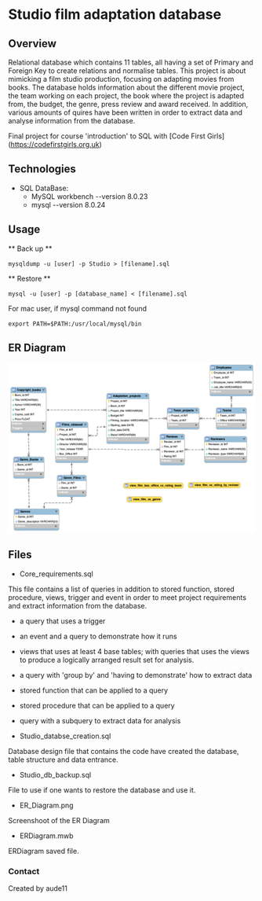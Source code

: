 # Studio film adaptation database

## Overview

Relational database which contains 11 tables, all having a set of Primary and Foreign Key to create relations and normalise tables.
This project is about mimicking a film studio production, focusing on adapting movies from books. The database holds information about the different movie project, the team working on each project, the book where the project is adapted from, the budget, the genre, press review and award received.
In addition, various amounts of quires have been written in order to extract data and analyse information from the database.

Final project for course 'introduction' to SQL with [Code First Girls] (https://codefirstgirls.org.uk)

## Technologies
* SQL DataBase: 
  * MySQL workbench --version 8.0.23
  * mysql --version 8.0.24

## Usage
** Back up **

```
mysqldump -u [user] -p Studio > [filename].sql
```
** Restore **

```
mysql -u [user] -p [database_name] < [filename].sql
```

For mac user, if mysql command not found
```
export PATH=$PATH:/usr/local/mysql/bin
```

## ER Diagram

![ER Diagram](ER_Diagram.png)

## Files

* Core_requirements.sql

This file contains a list of queries in addition to stored function, stored procedure, views, trigger and event in order to meet project requirements and extract information from the database.
   * a query that uses a trigger
   * an event and a query to demonstrate how it runs
   * views that uses at least 4 base tables;  with queries that uses the views to produce a logically arranged result set for analysis.
   * a query with 'group by' and 'having to demonstrate' how to extract data
   * stored function that can be applied to a query
   * stored procedure that can be applied to a query
   * query with a subquery to extract data for analysis

* Studio_databse_creation.sql

Database design file that contains the code have created the database, table structure and data entrance.

* Studio_db_backup.sql
 
File to use if one wants to restore the database and use it.

* ER_Diagram.png

Screenshoot of the ER Diagram

* ERDiagram.mwb

ERDiagram saved file.

### Contact

Created by aude11
